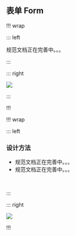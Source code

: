 ## 表单 Form ##

!!! wrap

::: left

规范文档正在完善中。。。

:::

::: right

![](../imgs/组件/组合框/img_dropdown_1.png)

:::

!!!

!!! wrap

::: left

### 设计方法 ###

- 规范文档正在完善中。。。
- 规范文档正在完善中。。。

<br>

:::

::: right

![](../imgs/组件/组合框/img_dropdown_2.png)

!!!







